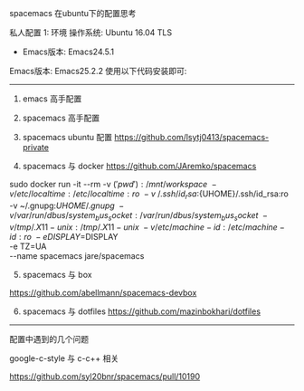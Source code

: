 

spacemacs 在ubuntu下的配置思考
 
 私人配置
1: 环境
操作系统: Ubuntu 16.04 TLS
* Emacs版本: Emacs24.5.1

Emacs版本: Emacs25.2.2
使用以下代码安装即可:

-----------------------------------------------------------------------

1. emacs 高手配置


2. spacemacs 高手配置



3. spacemacs ubuntu 配置
https://github.com/lsytj0413/spacemacs-private



4. spacemacs 与 docker
https://github.com/JAremko/spacemacs

sudo docker run -it --rm -v $('pwd'):/mnt/workspace \
 -v /etc/localtime:/etc/localtime:ro \
 -v ~/.ssh/id_rsa:${UHOME}/.ssh/id_rsa:ro \
 -v ~/.gnupg:${UHOME}/.gnupg \
 -v /var/run/dbus/system_bus_socket:/var/run/dbus/system_bus_socket \
 -v /tmp/.X11-unix:/tmp/.X11-unix \
 -v /etc/machine-id:/etc/machine-id:ro \
 -e DISPLAY=$DISPLAY \
 -e TZ=UA \
 --name spacemacs jare/spacemacs


5. spacemacs 与 box

https://github.com/abellmann/spacemacs-devbox

6. spacemacs 与 dotfiles
https://github.com/mazinbokhari/dotfiles






-------------------------------------------------

配置中遇到的几个问题

google-c-style 与 c-c++ 相关

https://github.com/syl20bnr/spacemacs/pull/10190


